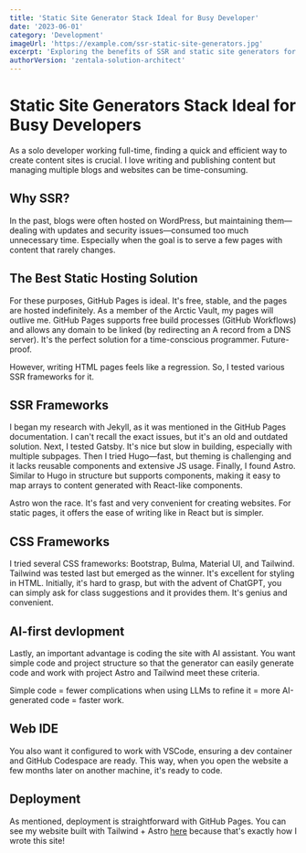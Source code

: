 ```yaml
---
title: 'Static Site Generator Stack Ideal for Busy Developer'
date: '2023-06-01'
category: 'Development'
imageUrl: 'https://example.com/ssr-static-site-generators.jpg'
excerpt: 'Exploring the benefits of SSR and static site generators for efficient content creation.'
authorVersion: 'zentala-solution-architect'
---
```


# Static Site Generators Stack Ideal for Busy Developers

As a solo developer working full-time, finding a quick and efficient way to create content sites is crucial. I love writing and publishing content but managing multiple blogs and websites can be time-consuming.

## Why SSR?

In the past, blogs were often hosted on WordPress, but maintaining them—dealing with updates and security issues—consumed too much unnecessary time. Especially when the goal is to serve a few pages with content that rarely changes.

## The Best Static Hosting Solution

For these purposes, GitHub Pages is ideal. It's free, stable, and the pages are hosted indefinitely. As a member of the Arctic Vault, my pages will outlive me. GitHub Pages supports free build processes (GitHub Workflows) and allows any domain to be linked (by redirecting an A record from a DNS server). It's the perfect solution for a time-conscious programmer. Future-proof.

However, writing HTML pages feels like a regression. So, I tested various SSR frameworks for it.

## SSR Frameworks

I began my research with Jekyll, as it was mentioned in the GitHub Pages documentation. I can't recall the exact issues, but it's an old and outdated solution. Next, I tested Gatsby. It's nice but slow in building, especially with multiple subpages. Then I tried Hugo—fast, but theming is challenging and it lacks reusable components and extensive JS usage. Finally, I found Astro. Similar to Hugo in structure but supports components, making it easy to map arrays to content generated with React-like components.

Astro won the race. It's fast and very convenient for creating websites. For static pages, it offers the ease of writing like in React but is simpler.

## CSS Frameworks

I tried several CSS frameworks: Bootstrap, Bulma, Material UI, and Tailwind. Tailwind was tested last but emerged as the winner. It's excellent for styling in HTML. Initially, it's hard to grasp, but with the advent of ChatGPT, you can simply ask for class suggestions and it provides them. It's genius and convenient.

## AI-first devlopment

Lastly, an important advantage is coding the site with AI assistant. You want simple code and project structure so that the generator can easily generate code and work with project Astro and Tailwind meet these criteria.

Simple code = fewer complications when using LLMs to refine it = more AI-generated code = faster work.

## Web IDE

You also want it configured to work with VSCode, ensuring a dev container and GitHub Codespace are ready. This way, when you open the website a few months later on another machine, it's ready to code.

## Deployment

As mentioned, deployment is straightforward with GitHub Pages. You can see my website built with Tailwind + Astro [here]() because that's exactly how I wrote this site!
